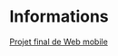 # Informations  
[Projet final de Web mobile](https://github.com/jeremydeblaecker/Mes-tops-plantes)
